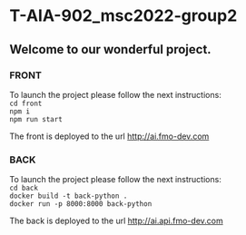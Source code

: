 # T-AIA-902_msc2022-group2
## Welcome to our wonderful project.

### FRONT

To launch the project please follow the next instructions:  
`cd front`  
`npm i`  
`npm run start`

The front is deployed to the url http://ai.fmo-dev.com


### BACK
To launch the project please follow the next instructions:  
`cd back`  
`docker build -t back-python .`  
`docker run -p 8000:8000 back-python`

The back is deployed to the url http://ai.api.fmo-dev.com
